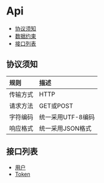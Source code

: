 # Api
* [协议须知](#协议须知)
* [数据约束](#数据约束)
* [接口列表](#接口列表)

## 协议须知

|规则|描述|
|:-|:-|
|传输方式|HTTP|
|请求方法|GET或POST|
|字符编码|统一采用UTF-8编码|
|响应格式|统一采用JSON格式|

## 接口列表
* [用户](./users.md)
* [Token](./token.md)
